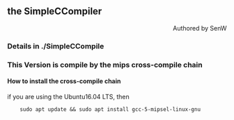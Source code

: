 ## the SimpleCCompiler
<p align='right'>Authored by SenW</p>

### Details in ./SimpleCCompile

### This Version is compile by the mips cross-compile chain

#### How to install the cross-compile chain

if you are using the Ubuntu16.04 LTS, then
```shell
	sudo apt update && sudo apt install gcc-5-mipsel-linux-gnu
```
